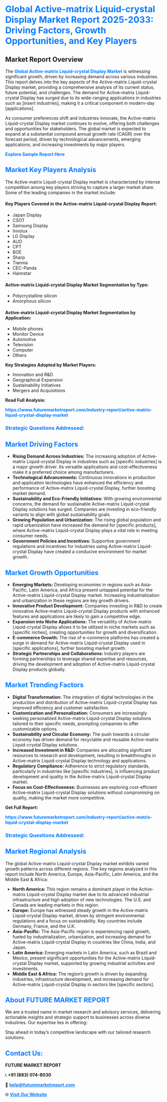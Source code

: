 <h1 style="color: #007BFF;">Global Active-matrix Liquid-crystal Display Market Report 2025-2033: Driving Factors, Growth Opportunities, and Key Players</h1>

<section id="overview">
<h2>Market Report Overview</h2>
<p>The <a href="https://www.futuremarketreport.com/industry-report/active-matrix-liquid-crystal-display-market" style="color: #007BFF; text-decoration: none;"><strong>Global Active-matrix Liquid-crystal Display Market</strong></a> is witnessing significant growth, driven by increasing demand across various industries. This report delves into the key aspects of the Active-matrix Liquid-crystal Display market, providing a comprehensive analysis of its current status, future potential, and challenges. The demand for Active-matrix Liquid-crystal Display has surged due to its wide-ranging applications in industries such as [insert industries], making it a critical component in modern-day [applications].</p>
<p>As consumer preferences shift and industries innovate, the Active-matrix Liquid-crystal Display market continues to evolve, offering both challenges and opportunities for stakeholders. The global market is expected to expand at a substantial compound annual growth rate (CAGR) over the forecast period, driven by technological advancements, emerging applications, and increasing investments by major players.</p>
</section>

<section id="overview">
<p><a href="https://www.futuremarketreport.com/request-sample/reportId=115467" style="color: #007BFF; text-decoration: none;"><strong>Explore Sample Report Here</strong></a></p>
</section>

<section id="key-players">
<h2 style="color: #007BFF;">Market Key Players Analysis</h2>
<p>The Active-matrix Liquid-crystal Display market is characterized by intense competition among key players striving to capture a larger market share. Some of the leading companies in the market include:</p>
<h4>Key Players Covered in the Active-matrix Liquid-crystal Display Report:</h4>
<ul><li>Japan Display</li><li>CSOT</li><li>Samsung Display</li><li>Innolux</li><li>LG Display</li><li>AUO</li><li>CPT</li><li>BOE</li><li>Sharp</li><li>Tianma</li><li>CEC-Panda</li><li>Hannstar</li></ul>
<h4>Active-matrix Liquid-crystal Display Market Segmentation by Type:</h4>
<ul><li>Polycrystalline silicon</li><li>Amorphous silicon</li></ul>

<h4>Active-matrix Liquid-crystal Display Market Segmentation by Application:</h4>
<ul><li>Mobile phones</li><li>Monitor Device</li><li>Automotive</li><li>Television</li><li>Computer</li><li>Others</li></ul>
<p><strong>Key Strategies Adopted by Market Players:</strong></p>
<ul>
<li>Innovation and R&D</li>
<li>Geographical Expansion</li>
<li>Sustainability Initiatives</li>
<li>Mergers and Acquisitions</li>
</ul>
</section>

<section>
<p><strong>Read Full Analysis: </strong></p><a href="https://www.futuremarketreport.com/industry-report/active-matrix-liquid-crystal-display-market" style="color: #007BFF; text-decoration: none;"><strong>https://www.futuremarketreport.com/industry-report/active-matrix-liquid-crystal-display-market</strong></a>
<h3 style="color: #007BFF;">Strategic Questions Addressed:</h3>
</section>

<section id="driving-factors">
<h2 style="color: #007BFF;">Market Driving Factors</h2>
<ul>
<li><strong>Rising Demand Across Industries:</strong> The increasing adoption of Active-matrix Liquid-crystal Display in industries such as [specific industries] is a major growth driver. Its versatile applications and cost-effectiveness make it a preferred choice among manufacturers.</li>
<li><strong>Technological Advancements:</strong> Continuous innovations in production and application technologies have enhanced the efficiency and performance of Active-matrix Liquid-crystal Display, further boosting market demand.</li>
<li><strong>Sustainability and Eco-Friendly Initiatives:</strong> With growing environmental concerns, the demand for sustainable Active-matrix Liquid-crystal Display solutions has surged. Companies are investing in eco-friendly variants to align with global sustainability goals.</li>
<li><strong>Growing Population and Urbanization:</strong> The rising global population and rapid urbanization have increased the demand for [specific products], where Active-matrix Liquid-crystal Display plays a vital role in meeting consumer needs.</li>
<li><strong>Government Policies and Incentives:</strong> Supportive government regulations and incentives for industries using Active-matrix Liquid-crystal Display have created a conducive environment for market growth.</li>
</ul>
</section>

<section id="growth-opportunities">
<h2 style="color: #007BFF;">Market Growth Opportunities</h2>
<ul>
<li><strong>Emerging Markets:</strong> Developing economies in regions such as Asia-Pacific, Latin America, and Africa present untapped potential for the Active-matrix Liquid-crystal Display market. Increasing industrialization and urbanization in these regions are key growth drivers.</li>
<li><strong>Innovative Product Development:</strong> Companies investing in R&D to create innovative Active-matrix Liquid-crystal Display products with enhanced features and applications are likely to gain a competitive edge.</li>
<li><strong>Expansion into Niche Applications:</strong> The versatility of Active-matrix Liquid-crystal Display allows it to be utilized in niche markets such as [specific niches], creating opportunities for growth and diversification.</li>
<li><strong>E-commerce Growth:</strong> The rise of e-commerce platforms has created a surge in demand for Active-matrix Liquid-crystal Display used in [specific applications], further boosting market growth.</li>
<li><strong>Strategic Partnerships and Collaborations:</strong> Industry players are forming partnerships to leverage shared expertise and resources, driving the development and adoption of Active-matrix Liquid-crystal Display products globally.</li>
</ul>
</section>

<section id="trending-factors">
<h2 style="color: #007BFF;">Market Trending Factors</h2>
<ul>
<li><strong>Digital Transformation:</strong> The integration of digital technologies in the production and distribution of Active-matrix Liquid-crystal Display has improved efficiency and customer satisfaction.</li>
<li><strong>Customization and Personalization:</strong> Consumers are increasingly seeking personalized Active-matrix Liquid-crystal Display solutions tailored to their specific needs, prompting companies to offer customizable options.</li>
<li><strong>Sustainability and Circular Economy:</strong> The push towards a circular economy has driven demand for recyclable and reusable Active-matrix Liquid-crystal Display solutions.</li>
<li><strong>Increased Investment in R&D:</strong> Companies are allocating significant resources to research and development, resulting in breakthroughs in Active-matrix Liquid-crystal Display technology and applications.</li>
<li><strong>Regulatory Compliance:</strong> Adherence to strict regulatory standards, particularly in industries like [specific industries], is influencing product development and quality in the Active-matrix Liquid-crystal Display market.</li>
<li><strong>Focus on Cost-Effectiveness:</strong> Businesses are exploring cost-efficient Active-matrix Liquid-crystal Display solutions without compromising on quality, making the market more competitive.</li>
</ul>
</section>

<section>
<p><strong>Get Full Report: </strong></p><a href="https://www.futuremarketreport.com/industry-report/active-matrix-liquid-crystal-display-market" style="color: #007BFF; text-decoration: none;"><strong>https://www.futuremarketreport.com/industry-report/active-matrix-liquid-crystal-display-market</strong></a>
<h3 style="color: #007BFF;">Strategic Questions Addressed:</h3>
</section>


<section id="regional-analysis">
<h2 style="color: #007BFF;">Market Regional Analysis</h2>
<p>The global Active-matrix Liquid-crystal Display market exhibits varied growth patterns across different regions. The key regions analyzed in this report include North America, Europe, Asia-Pacific, Latin America, and the Middle East & Africa:</p>
<ul>
<li><strong>North America:</strong> This region remains a dominant player in the Active-matrix Liquid-crystal Display market due to its advanced industrial infrastructure and high adoption of new technologies. The U.S. and Canada are leading markets in this region.</li>
<li><strong>Europe:</strong> Europe has witnessed steady growth in the Active-matrix Liquid-crystal Display market, driven by stringent environmental regulations and a focus on sustainability. Key countries include Germany, France, and the U.K.</li>
<li><strong>Asia-Pacific:</strong> The Asia-Pacific region is experiencing rapid growth, fueled by industrialization, urbanization, and increasing demand for Active-matrix Liquid-crystal Display in countries like China, India, and Japan.</li>
<li><strong>Latin America:</strong> Emerging markets in Latin America, such as Brazil and Mexico, present significant opportunities for the Active-matrix Liquid-crystal Display market, supported by growing industrial activities and investments.</li>
<li><strong>Middle East & Africa:</strong> The region’s growth is driven by expanding industries, infrastructure development, and increasing demand for Active-matrix Liquid-crystal Display in sectors like [specific sectors].</li>
</ul>
</section>

<footer>
<h2 style="color: #007BFF;">About FUTURE MARKET REPORT</h2>
<p>We are a trusted name in market research and advisory services, delivering actionable insights and strategic support to businesses across diverse industries. Our expertise lies in offering:</p>

<p>Stay ahead in today’s competitive landscape with our tailored research solutions.</p>

<h2 style="color: #007BFF;">Contact Us:</h2>
<p><strong>FUTURE MARKET REPORT</strong></p>
<p>📞 <strong>+91 (883) 074-8030</strong></p>
<p>📧 <strong><a href="mailto:help@futuremarketreport.com" style="color: #007BFF;">help@futuremarketreport.com</a></strong></p>
<p>🌐 <strong><a href="https://www.futuremarketreport.com/" style="color: #007BFF;">Visit Our Website</a></strong></p>
</footer>